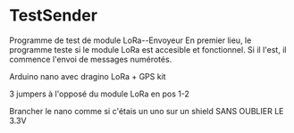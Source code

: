 # TestSender
Programme de test de module LoRa--Envoyeur
En premier lieu, le programme teste si le module LoRa est accesible et fonctionnel. Si il l'est, il commence l'envoi de messages numérotés.

Arduino nano avec dragino LoRa + GPS kit

3 jumpers à l'opposé du module LoRa en pos 1-2

Brancher le nano comme si c'étais un uno sur un shield SANS OUBLIER LE 3.3V